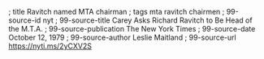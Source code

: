 ; title Ravitch named MTA chairman
; tags mta ravitch chairmen
; 99-source-id nyt
; 99-source-title Carey Asks Richard Ravitch to Be Head of the M.T.A.
; 99-source-publication The New York Times
; 99-source-date October 12, 1979
; 99-source-author Leslie Maitland
; 99-source-url https://nyti.ms/2yCXV2S
